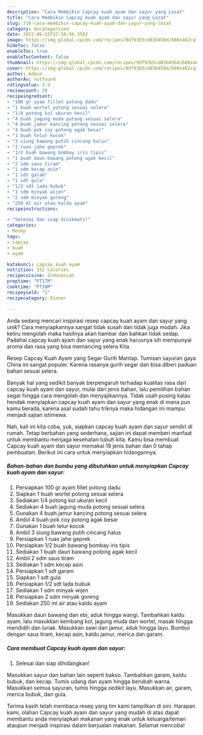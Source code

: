 ```yaml
---
description: "Cara Membikin Capcay kuah ayam dan sayur yang Lezat"
title: "Cara Membikin Capcay kuah ayam dan sayur yang Lezat"
slug: 716-cara-membikin-capcay-kuah-ayam-dan-sayur-yang-lezat
category: Uncategorized
date: 2022-06-15T17:58:56.358Z
image: https://img-global.cpcdn.com/recipes/9df93b5cd83b456d/680x482cq70/capcay-kuah-ayam-dan-sayur-foto-resep-utama.jpg
hideToc: false
enableToc: true
enableTocContent: false
thumbnail: https://img-global.cpcdn.com/recipes/9df93b5cd83b456d/680x482cq70/capcay-kuah-ayam-dan-sayur-foto-resep-utama.jpg
cover: https://img-global.cpcdn.com/recipes/9df93b5cd83b456d/680x482cq70/capcay-kuah-ayam-dan-sayur-foto-resep-utama.jpg
author: Admin
authorAv: notfound
ratingvalue: 3.9
reviewcount: 20
recipeingredient:
- "100 gr ayam fillet potong dadu"
- "1 buah wortel potong sesuai selera"
- "1/4 potong kol ukuran kecil"
- "4 buah jagung muda potong sesuai selera"
- "4 buah jamur kancing potong sesuai selera"
- "4 buah pok coy potong agak besar"
- "1 buah telur kocok"
- "3 siung bawang putih cincang halus"
- "1 ruas jahe geprek"
- "1/2 buah bawang bombay iris tipis"
- "1 buah daun bawang potong agak kecil"
- "2 sdm saus tiram"
- "1 sdm kecap asin"
- "1 sdt garam"
- "1 sdt gula"
- "1/2 sdt lada bubuk"
- "1 sdm minyak wijen"
- "2 sdm minyak goreng"
- "250 ml air atau kaldu ayam"
recipeinstructions:

- "Selesai dan siap dinikmati!"
categories:
- Resep
tags:
- capcay
- kuah
- ayam

katakunci: capcay kuah ayam 
nutrition: 152 calories
recipecuisine: Indonesian
preptime: "PT17M"
cooktime: "PT38M"
recipeyield: "1"
recipecategory: Dinner

---
```





Anda sedang mencari inspirasi resep capcay kuah ayam dan sayur yang unik? Cara menyiapkannya sangat tidak susah dan tidak juga mudah. Jika keliru mengolah maka hasilnya akan hambar dan bahkan tidak sedap. Padahal capcay kuah ayam dan sayur yang enak harusnya sih mempunyai aroma dan rasa yang bisa memancing selera Kita.





Resep Capcay Kuah Ayam yang Segar Gurih Mantap. Tumisan sayuran gaya China ini sangat populer. Karena rasanya gurih segar dan bisa diberi paduan bahan sesuai selera.

Banyak hal yang sedikit banyak berpengaruh terhadap kualitas rasa dari capcay kuah ayam dan sayur, mulai dari jenis bahan, lalu pemilihan bahan segar hingga cara mengolah dan menyajikannya. Tidak usah pusing kalau hendak menyiapkan capcay kuah ayam dan sayur yang enak di mana pun kamu berada, karena asal sudah tahu triknya maka hidangan ini mampu menjadi sajian istimewa.






Nah, kali ini kita coba, yuk, siapkan capcay kuah ayam dan sayur sendiri di rumah. Tetap berbahan yang sederhana, sajian ini dapat memberi manfaat untuk membantu menjaga kesehatan tubuh kita. Kamu bisa membuat Capcay kuah ayam dan sayur memakai 19 jenis bahan dan 0 tahap pembuatan. Berikut ini cara untuk menyiapkan hidangannya.

<!--inarticleads1-->

##### Bahan-bahan dan bumbu yang dibutuhkan untuk menyiapkan Capcay kuah ayam dan sayur:

1. Persiapkan 100 gr ayam fillet potong dadu
1. Siapkan 1 buah wortel potong sesuai selera
1. Sediakan 1/4 potong kol ukuran kecil
1. Sediakan 4 buah jagung muda potong sesuai selera
1. Gunakan 4 buah jamur kancing potong sesuai selera
1. Ambil 4 buah pok coy potong agak besar
1. Gunakan 1 buah telur kocok
1. Ambil 3 siung bawang putih cincang halus
1. Persiapkan 1 ruas jahe geprek
1. Persiapkan 1/2 buah bawang bombay iris tipis
1. Sediakan 1 buah daun bawang potong agak kecil
1. Ambil 2 sdm saus tiram
1. Sediakan 1 sdm kecap asin
1. Persiapkan 1 sdt garam
1. Siapkan 1 sdt gula
1. Persiapkan 1/2 sdt lada bubuk
1. Sediakan 1 sdm minyak wijen
1. Persiapkan 2 sdm minyak goreng
1. Sediakan 250 ml air atau kaldu ayam


Masukkan daun bawang dan ebi, aduk hingga wangi. Tambahkan kaldu ayam. lalu masukkan kembang kol, jagung muda dan wortel, masak hingga mendidih dan lunak. Masukkan sawi dan jamur, aduk hingga layu. Bumbui dengan saus tiram, kecap asin, kaldu jamur, merica dan garam. 

<!--inarticleads2-->

##### Cara membuat Capcay kuah ayam dan sayur:


1. Selesai dan siap dihidangkan!

Masukkan sayur dan bahan lain seperti bakso. Tambahkan garam, kaldu bubuk, dan kecap. Tumis udang dan ayam hingga berubah warna. Masukkan semua sayuran, tumis hingga sedikit layu. Masukkan air, garam, merica bubuk, dan gula. 

Terima kasih telah membaca resep yang tim kami tampilkan di sini. Harapan kami, olahan Capcay kuah ayam dan sayur yang mudah di atas dapat membantu anda menyiapkan makanan yang enak untuk keluarga/teman ataupun menjadi inspirasi dalam berjualan makanan. Selamat mencoba!
